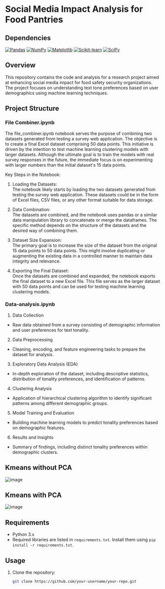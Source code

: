 # Social Media Impact Analysis for Food Pantries
## Dependencies
[![Pandas](https://img.shields.io/badge/pandas-1.3.3-blue)](https://pandas.pydata.org/)
[![NumPy](https://img.shields.io/badge/numpy-1.21.4-blue)](https://numpy.org/)
[![Matplotlib](https://img.shields.io/badge/matplotlib-3.4.3-blue)](https://matplotlib.org/)
[![Scikit-learn](https://img.shields.io/badge/scikit--learn-0.24.2-blue)](https://scikit-learn.org/)
[![SciPy](https://img.shields.io/badge/scipy-1.7.3-blue)](https://www.scipy.org/)
## Overview
This repository contains the code and analysis for a research project aimed at enhancing social media impact for food safety security organizations. The project focuses on understanding text tone preferences based on user demographics using machine learning techniques.

## Project Structure

### File Combiner.ipynb
The file_combiner.ipynb notebook serves the purpose of combining two datasets generated from testing a survey web application. The objective is to create a final Excel dataset comprising 50 data points. This initiative is driven by the intention to test machine learning clustering models with larger datasets. Although the ultimate goal is to train the models with real survey responses in the future, the immediate focus is on experimenting with larger numbers than the initial dataset's 15 data points.

Key Steps in the Notebook:

1. Loading the Datasets:<br>
The notebook likely starts by loading the two datasets generated from testing the survey web application. These datasets could be in the form of Excel files, CSV files, or any other format suitable for data storage.<br>

2. Data Combination:<br>
The datasets are combined, and the notebook uses pandas or a similar data manipulation library to concatenate or merge the dataframes. The specific method depends on the structure of the datasets and the desired way of combining them.<br>

3. Dataset Size Expansion:<br>
The primary goal is to increase the size of the dataset from the original 15 data points to 50 data points. This might involve duplicating or augmenting the existing data in a controlled manner to maintain data integrity and relevance.<br>

4. Exporting the Final Dataset:<br>
Once the datasets are combined and expanded, the notebook exports the final dataset to a new Excel file. This file serves as the larger dataset with 50 data points and can be used for testing machine learning clustering models.

### Data-analysis.ipynb

1. Data Collection
- Raw data obtained from a survey consisting of demographic information and user preferences for text tonality.

2. Data Preprocessing
- Cleaning, encoding, and feature engineering tasks to prepare the dataset for analysis.

3. Exploratory Data Analysis (EDA)
- In-depth exploration of the dataset, including descriptive statistics, distribution of tonality preferences, and identification of patterns.

4. Clustering Analysis
- Application of hierarchical clustering algorithm to identify significant patterns among different demographic groups.

5. Model Training and Evaluation
- Building machine learning models to predict tonality preferences based on demographic features.

6. Results and Insights
- Summary of findings, including distinct tonality preferences within demographic clusters.

## Kmeans without PCA
![image](https://github.com/esoto15/text-tone-preference-analysis/assets/106943089/39824d46-8f7d-4d1a-a2cf-26e055470f17)
## Kmeans with PCA
![image](https://github.com/esoto15/text-tone-preference-analysis/assets/106943089/cad67eed-e23a-435f-b58d-ce0f65e0cf79)

## Requirements
- Python 3.x
- Required libraries are listed in `requirements.txt`. Install them using `pip install -r requirements.txt`.

## Usage
1. Clone the repository:
   ```bash
   git clone https://github.com/your-username/your-repo.git
